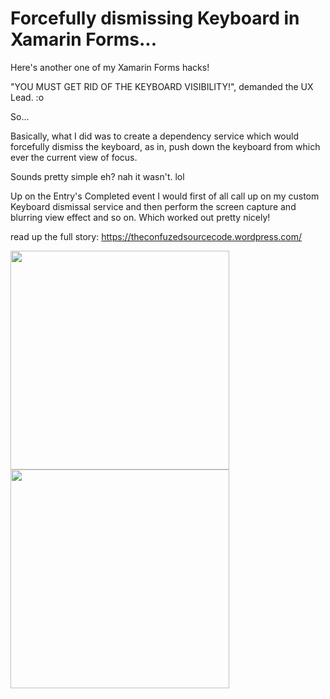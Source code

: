 Forcefully dismissing Keyboard in Xamarin Forms...
===========

Here's another one of my Xamarin Forms hacks!

"YOU MUST GET RID OF THE KEYBOARD VISIBILITY!", demanded the UX Lead. :o

So...

Basically, what I did was to create a dependency service which would forcefully dismiss the keyboard, as in, push down the keyboard from which ever the current view of focus.

Sounds pretty simple eh? nah it wasn't. lol

Up on the Entry's Completed event I would first of all call up on my custom Keyboard dismissal service and then perform the screen capture and blurring view effect and so on. Which worked out pretty nicely!

read up the full story: https://theconfuzedsourcecode.wordpress.com/

<img src="https://github.com/UdaraAlwis/Xamarin-Playground/raw/master/XFHtmlFormattedLabelControl/screenshots/keyboard dismiss android.gif"  height="350" /> <img src="https://github.com/UdaraAlwis/Xamarin-Playground/raw/master/XFHtmlFormattedLabelControl/screenshots/keyboard dismiss ios.gif"  height="350" />
